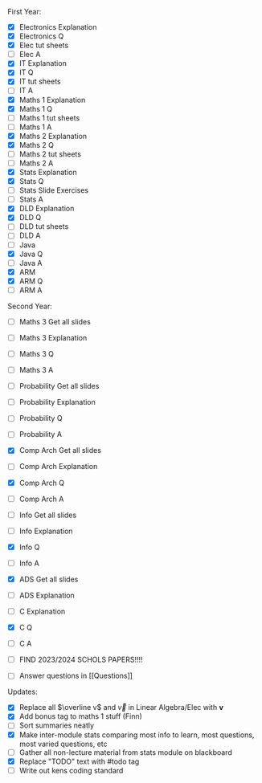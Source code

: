First Year:
- [x] Electronics Explanation
- [x] Electronics Q
- [x] Elec tut sheets
- [ ] Elec A
- [x] IT Explanation
- [x] IT Q
- [x] IT tut sheets
- [ ] IT A
- [x] Maths 1 Explanation
- [x] Maths 1 Q
- [ ] Maths 1 tut sheets
- [ ] Maths 1 A
- [x] Maths 2 Explanation
- [x] Maths 2 Q
- [ ] Maths 2 tut sheets
- [ ] Maths 2 A
- [x] Stats Explanation
- [x] Stats Q
- [ ] Stats Slide Exercises
- [ ] Stats A
- [x] DLD Explanation
- [x] DLD Q
- [ ] DLD tut sheets
- [ ] DLD A
- [ ] Java 
- [x] Java Q
- [ ] Java A
- [x] ARM
- [x] ARM Q
- [ ] ARM A

Second Year:
- [ ] Maths 3 Get all slides
- [ ] Maths 3 Explanation
- [ ] Maths 3 Q
- [ ] Maths 3 A
- [ ] Probability Get all slides
- [ ] Probability Explanation
- [ ] Probability Q
- [ ] Probability A
- [x] Comp Arch Get all slides
- [ ] Comp Arch Explanation
- [x] Comp Arch Q
- [ ] Comp Arch A
- [ ] Info Get all slides
- [ ] Info Explanation
- [x] Info Q
- [ ] Info A
- [x] ADS Get all slides
- [ ] ADS Explanation
- [ ] C Explanation
- [x] C Q
- [ ] C A

- [ ] FIND 2023/2024 SCHOLS PAPERS!!!!
- [ ] Answer questions in [[Questions]]

Updates:
- [x] Replace all $\overline v$ and $\overrightarrow v$ in Linear Algebra/Elec with $\mathbf v$
- [x] Add bonus tag to maths 1 stuff (Finn)
- [ ] Sort summaries neatly
- [x] Make inter-module stats comparing most info to learn, most questions, most varied questions, etc
- [ ] Gather all non-lecture material from stats module on blackboard
- [x] Replace "TODO" text with #todo tag
- [ ] Write out kens coding standard